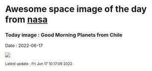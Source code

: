 
# Awesome space image of the day from [nasa](https://api.nasa.gov/)

### Today image : Good Morning Planets from Chile

Date : 2022-06-17


![](https://apod.nasa.gov/apod/image/2206/PlanetsfromChile__labelled_E-Schulz.jpg)

<small>Latest update : Fri Jun 17 10:17:09 2022</small>



